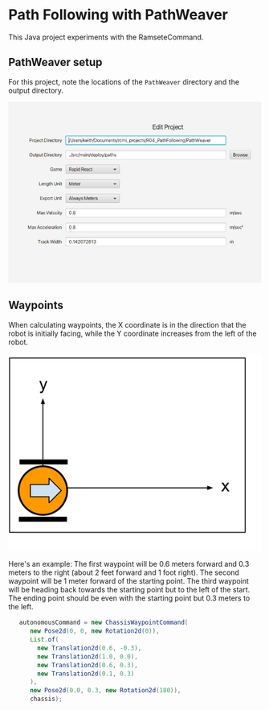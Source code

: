 # Path Following with PathWeaver

This Java project experiments with the RamseteCommand.

## PathWeaver setup

For this project, note the locations of the `PathWeaver` directory and the output directory.

![PathWeaver initialization](./img/pathweaver.png)


## Waypoints

When calculating waypoints, the X coordinate is in the direction that the robot is initially facing, while the Y coordinate increases from the left of the robot.

![Romi Coordinates](./img/romi_coordinates.svg)

Here's an example:
The first waypoint will be 0.6 meters forward and 0.3 meters to the right (about 2 feet forward and 1 foot right).  The second waypoint will be 1 meter forward of the starting point.  The third waypoint will be heading back towards the starting point but to the left of the start.  The ending point should be even with the starting point but 0.3 meters to the left.
```java
   autonomousCommand = new ChassisWaypointCommand(
      new Pose2d(0, 0, new Rotation2d(0)),
      List.of(
        new Translation2d(0.6, -0.3),
        new Translation2d(1.0, 0.0),
        new Translation2d(0.6, 0.3),
        new Translation2d(0.1, 0.3)
      ),
      new Pose2d(0.0, 0.3, new Rotation2d(180)),
      chassis);
```
